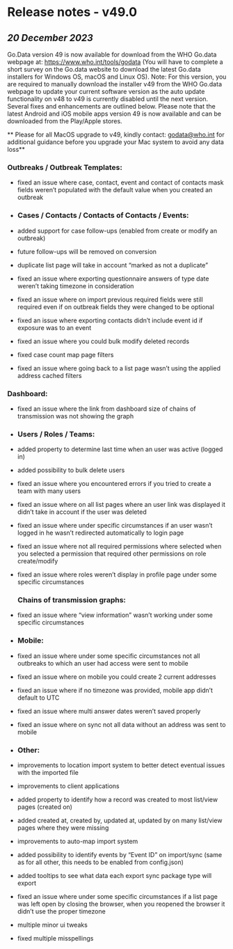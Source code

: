 # Release notes - v49.0
## ***20 December 2023***
Go.Data version 49 is now available for download from the WHO Go.data webpage at: https://www.who.int/tools/godata (You will have to complete a short survey on the Go.data website to download the latest Go.data installers for Windows OS, macOS and Linux OS). 
Note: For this version, you are required to manually download the installer v49 from the WHO Go.data webpage to update your current software version as the auto update functionality on v48 to v49 is currently disabled until the next version. 
Several fixes and enhancements are outlined below. Please note that the latest Android and iOS mobile apps version 49 is now available and can be downloaded from the Play/Apple stores.

** Please for all MacOS upgrade to v49, kindly contact: godata@who.int for additional guidance before you upgrade your Mac system to avoid any data loss**

### Outbreaks / Outbreak Templates:
- fixed an issue where case, contact, event and contact of contacts mask fields weren’t populated with the default value when you created an outbreak

- ### Cases / Contacts / Contacts of Contacts / Events:
- added support for case follow-ups (enabled from create or modify an outbreak)
- future follow-ups will be removed on conversion
- duplicate list page will take in account “marked as not a duplicate”
- fixed an issue where exporting questionnaire answers of type date weren’t taking timezone in consideration
- fixed an issue where on import previous required fields were still required even if on outbreak fields they were changed to be optional
- fixed an issue where exporting contacts didn’t include event id if exposure was to an event
- fixed an issue where you could bulk modify deleted records
- fixed case count map page filters
- fixed an issue where going back to a list page wasn’t using the applied address cached filters

### Dashboard:
- fixed an issue where the link from dashboard size of chains of transmission was not showing the graph

- ### Users / Roles / Teams:
- added property to determine last time when an user was active (logged in)
- added possibility to bulk delete users
- fixed an issue where you encountered errors if you tried to create a team with many users
- fixed an issue where on all list pages where an user link was displayed it didn’t take in account if the user was deleted
- fixed an issue where under specific circumstances if an user wasn’t logged in he wasn’t redirected automatically to login page
- fixed an issue where not all required permissions where selected when you selected a permission that required other permissions on role create/modify
- fixed an issue where roles weren’t display in profile page under some specific circumstances

  ### Chains of transmission graphs:
- fixed an issue where “view information” wasn’t working under some specific circumstances

- ### Mobile:
- fixed an issue where under some specific circumstances not all outbreaks to which an user had access were sent to mobile
- fixed an issue where on mobile you could create 2 current addresses
- fixed an issue where if no timezone was provided, mobile app didn’t default to UTC
- fixed an issue where multi answer dates weren’t saved properly
- fixed an issue where on sync not all data without an address was sent to mobile

- ### Other:
- improvements to location import system to better detect eventual issues with the imported file
- improvements to client applications
- added property to identify how a record was created to most list/view pages (created on)
- added created at, created by, updated at, updated by on many list/view pages where they were missing
- improvements to auto-map import system
- added possibility to identify events by “Event ID” on import/sync (same as for all other, this needs to be enabled from config.json)
- added tooltips to see what data each export sync package type will export
- fixed an issue where under some specific circumstances if a list page was left open by closing the browser, when you reopened the browser it didn’t use the proper timezone
- multiple minor ui tweaks
- fixed multiple misspellings

